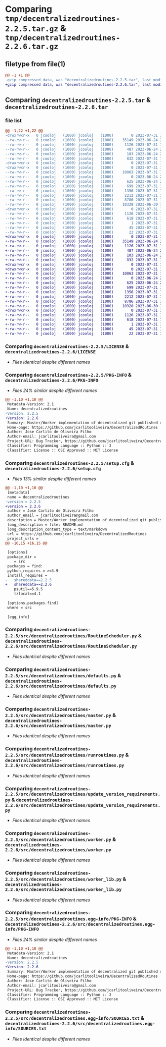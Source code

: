 # Comparing `tmp/decentralizedroutines-2.2.5.tar.gz` & `tmp/decentralizedroutines-2.2.6.tar.gz`

## filetype from file(1)

```diff
@@ -1 +1 @@
-gzip compressed data, was "decentralizedroutines-2.2.5.tar", last modified: Mon Jul 31 13:09:38 2023, max compression
+gzip compressed data, was "decentralizedroutines-2.2.6.tar", last modified: Mon Jul 31 18:16:01 2023, max compression
```

## Comparing `decentralizedroutines-2.2.5.tar` & `decentralizedroutines-2.2.6.tar`

### file list

```diff
@@ -1,22 +1,22 @@
-drwxrwxr-x   0 jcooloj   (1000) jcooloj   (1000)        0 2023-07-31 13:09:38.714558 decentralizedroutines-2.2.5/
--rw-rw-r--   0 jcooloj   (1000) jcooloj   (1000)    35149 2023-06-24 22:45:00.000000 decentralizedroutines-2.2.5/LICENSE
--rw-rw-r--   0 jcooloj   (1000) jcooloj   (1000)     1126 2023-07-31 13:09:38.714558 decentralizedroutines-2.2.5/PKG-INFO
--rw-rw-r--   0 jcooloj   (1000) jcooloj   (1000)      487 2023-06-24 22:45:00.000000 decentralizedroutines-2.2.5/README.md
--rw-rw-r--   0 jcooloj   (1000) jcooloj   (1000)      103 2023-06-24 22:45:00.000000 decentralizedroutines-2.2.5/pyproject.toml
--rw-rw-r--   0 jcooloj   (1000) jcooloj   (1000)      832 2023-07-31 13:09:38.714558 decentralizedroutines-2.2.5/setup.cfg
-drwxrwxr-x   0 jcooloj   (1000) jcooloj   (1000)        0 2023-07-31 13:09:38.714558 decentralizedroutines-2.2.5/src/
-drwxrwxr-x   0 jcooloj   (1000) jcooloj   (1000)        0 2023-07-31 13:09:38.714558 decentralizedroutines-2.2.5/src/decentralizedroutines/
--rw-rw-r--   0 jcooloj   (1000) jcooloj   (1000)    10063 2023-07-31 11:35:56.000000 decentralizedroutines-2.2.5/src/decentralizedroutines/RoutineScheduler.py
--rw-rw-r--   0 jcooloj   (1000) jcooloj   (1000)        0 2023-06-24 22:45:00.000000 decentralizedroutines-2.2.5/src/decentralizedroutines/__init__.py
--rw-rw-r--   0 jcooloj   (1000) jcooloj   (1000)      625 2023-06-24 22:45:00.000000 decentralizedroutines-2.2.5/src/decentralizedroutines/defaults.py
--rw-rw-r--   0 jcooloj   (1000) jcooloj   (1000)      699 2023-07-31 11:46:47.000000 decentralizedroutines-2.2.5/src/decentralizedroutines/master.py
--rw-rw-r--   0 jcooloj   (1000) jcooloj   (1000)     1356 2023-07-31 11:35:02.000000 decentralizedroutines-2.2.5/src/decentralizedroutines/runroutines.py
--rw-rw-r--   0 jcooloj   (1000) jcooloj   (1000)     2212 2023-07-31 11:43:01.000000 decentralizedroutines-2.2.5/src/decentralizedroutines/update_version_requirements.py
--rw-rw-r--   0 jcooloj   (1000) jcooloj   (1000)     8786 2023-07-31 11:42:19.000000 decentralizedroutines-2.2.5/src/decentralizedroutines/worker.py
--rw-rw-r--   0 jcooloj   (1000) jcooloj   (1000)    10328 2023-06-30 14:17:28.000000 decentralizedroutines-2.2.5/src/decentralizedroutines/worker_lib.py
-drwxrwxr-x   0 jcooloj   (1000) jcooloj   (1000)        0 2023-07-31 13:09:38.714558 decentralizedroutines-2.2.5/src/decentralizedroutines.egg-info/
--rw-rw-r--   0 jcooloj   (1000) jcooloj   (1000)     1126 2023-07-31 13:09:38.000000 decentralizedroutines-2.2.5/src/decentralizedroutines.egg-info/PKG-INFO
--rw-rw-r--   0 jcooloj   (1000) jcooloj   (1000)      618 2023-07-31 13:09:38.000000 decentralizedroutines-2.2.5/src/decentralizedroutines.egg-info/SOURCES.txt
--rw-rw-r--   0 jcooloj   (1000) jcooloj   (1000)        1 2023-07-31 13:09:38.000000 decentralizedroutines-2.2.5/src/decentralizedroutines.egg-info/dependency_links.txt
--rw-rw-r--   0 jcooloj   (1000) jcooloj   (1000)       45 2023-07-31 13:09:38.000000 decentralizedroutines-2.2.5/src/decentralizedroutines.egg-info/requires.txt
--rw-rw-r--   0 jcooloj   (1000) jcooloj   (1000)       22 2023-07-31 13:09:38.000000 decentralizedroutines-2.2.5/src/decentralizedroutines.egg-info/top_level.txt
+drwxrwxr-x   0 jcooloj   (1000) jcooloj   (1000)        0 2023-07-31 18:16:01.645127 decentralizedroutines-2.2.6/
+-rw-rw-r--   0 jcooloj   (1000) jcooloj   (1000)    35149 2023-06-24 22:45:00.000000 decentralizedroutines-2.2.6/LICENSE
+-rw-rw-r--   0 jcooloj   (1000) jcooloj   (1000)     1126 2023-07-31 18:16:01.645127 decentralizedroutines-2.2.6/PKG-INFO
+-rw-rw-r--   0 jcooloj   (1000) jcooloj   (1000)      487 2023-06-24 22:45:00.000000 decentralizedroutines-2.2.6/README.md
+-rw-rw-r--   0 jcooloj   (1000) jcooloj   (1000)      103 2023-06-24 22:45:00.000000 decentralizedroutines-2.2.6/pyproject.toml
+-rw-rw-r--   0 jcooloj   (1000) jcooloj   (1000)      832 2023-07-31 18:16:01.645127 decentralizedroutines-2.2.6/setup.cfg
+drwxrwxr-x   0 jcooloj   (1000) jcooloj   (1000)        0 2023-07-31 18:16:01.641127 decentralizedroutines-2.2.6/src/
+drwxrwxr-x   0 jcooloj   (1000) jcooloj   (1000)        0 2023-07-31 18:16:01.641127 decentralizedroutines-2.2.6/src/decentralizedroutines/
+-rw-rw-r--   0 jcooloj   (1000) jcooloj   (1000)    10063 2023-07-31 11:35:56.000000 decentralizedroutines-2.2.6/src/decentralizedroutines/RoutineScheduler.py
+-rw-rw-r--   0 jcooloj   (1000) jcooloj   (1000)        0 2023-06-24 22:45:00.000000 decentralizedroutines-2.2.6/src/decentralizedroutines/__init__.py
+-rw-rw-r--   0 jcooloj   (1000) jcooloj   (1000)      625 2023-06-24 22:45:00.000000 decentralizedroutines-2.2.6/src/decentralizedroutines/defaults.py
+-rw-rw-r--   0 jcooloj   (1000) jcooloj   (1000)      699 2023-07-31 11:46:47.000000 decentralizedroutines-2.2.6/src/decentralizedroutines/master.py
+-rw-rw-r--   0 jcooloj   (1000) jcooloj   (1000)     1356 2023-07-31 11:35:02.000000 decentralizedroutines-2.2.6/src/decentralizedroutines/runroutines.py
+-rw-rw-r--   0 jcooloj   (1000) jcooloj   (1000)     2212 2023-07-31 11:43:01.000000 decentralizedroutines-2.2.6/src/decentralizedroutines/update_version_requirements.py
+-rw-rw-r--   0 jcooloj   (1000) jcooloj   (1000)     8786 2023-07-31 11:42:19.000000 decentralizedroutines-2.2.6/src/decentralizedroutines/worker.py
+-rw-rw-r--   0 jcooloj   (1000) jcooloj   (1000)    10328 2023-06-30 14:17:28.000000 decentralizedroutines-2.2.6/src/decentralizedroutines/worker_lib.py
+drwxrwxr-x   0 jcooloj   (1000) jcooloj   (1000)        0 2023-07-31 18:16:01.645127 decentralizedroutines-2.2.6/src/decentralizedroutines.egg-info/
+-rw-rw-r--   0 jcooloj   (1000) jcooloj   (1000)     1126 2023-07-31 18:16:01.000000 decentralizedroutines-2.2.6/src/decentralizedroutines.egg-info/PKG-INFO
+-rw-rw-r--   0 jcooloj   (1000) jcooloj   (1000)      618 2023-07-31 18:16:01.000000 decentralizedroutines-2.2.6/src/decentralizedroutines.egg-info/SOURCES.txt
+-rw-rw-r--   0 jcooloj   (1000) jcooloj   (1000)        1 2023-07-31 18:16:01.000000 decentralizedroutines-2.2.6/src/decentralizedroutines.egg-info/dependency_links.txt
+-rw-rw-r--   0 jcooloj   (1000) jcooloj   (1000)       45 2023-07-31 18:16:01.000000 decentralizedroutines-2.2.6/src/decentralizedroutines.egg-info/requires.txt
+-rw-rw-r--   0 jcooloj   (1000) jcooloj   (1000)       22 2023-07-31 18:16:01.000000 decentralizedroutines-2.2.6/src/decentralizedroutines.egg-info/top_level.txt
```

### Comparing `decentralizedroutines-2.2.5/LICENSE` & `decentralizedroutines-2.2.6/LICENSE`

 * *Files identical despite different names*

### Comparing `decentralizedroutines-2.2.5/PKG-INFO` & `decentralizedroutines-2.2.6/PKG-INFO`

 * *Files 24% similar despite different names*

```diff
@@ -1,10 +1,10 @@
 Metadata-Version: 2.1
 Name: decentralizedroutines
-Version: 2.2.5
+Version: 2.2.6
 Summary: Master/Worker implementation of decentralized git published routines and kinesis worker pool
 Home-page: https://github.com/jcarlitooliveira/DecentralizedRoutines
 Author: Jose Carlito de Oliveira Filho
 Author-email: jcarlitooliveira@gmail.com
 Project-URL: Bug Tracker, https://github.com/jcarlitooliveira/DecentralizedRoutines/issues
 Classifier: Programming Language :: Python :: 3
 Classifier: License :: OSI Approved :: MIT License
```

### Comparing `decentralizedroutines-2.2.5/setup.cfg` & `decentralizedroutines-2.2.6/setup.cfg`

 * *Files 13% similar despite different names*

```diff
@@ -1,10 +1,10 @@
 [metadata]
 name = decentralizedroutines
-version = 2.2.5
+version = 2.2.6
 author = Jose Carlito de Oliveira Filho
 author_email = jcarlitooliveira@gmail.com
 description = Master/Worker implementation of decentralized git published routines and kinesis worker pool
 long_description = file: README.md
 long_description_content_type = text/markdown
 url = https://github.com/jcarlitooliveira/DecentralizedRoutines
 project_urls = 
@@ -16,15 +16,15 @@
 
 [options]
 package_dir = 
 	= src
 packages = find:
 python_requires = >=3.9
 install_requires = 
-	shareddata==2.2.5
+	shareddata==2.2.6
 	psutil==5.9.5
 	tzlocal==4.1
 
 [options.packages.find]
 where = src
 
 [egg_info]
```

### Comparing `decentralizedroutines-2.2.5/src/decentralizedroutines/RoutineScheduler.py` & `decentralizedroutines-2.2.6/src/decentralizedroutines/RoutineScheduler.py`

 * *Files identical despite different names*

### Comparing `decentralizedroutines-2.2.5/src/decentralizedroutines/defaults.py` & `decentralizedroutines-2.2.6/src/decentralizedroutines/defaults.py`

 * *Files identical despite different names*

### Comparing `decentralizedroutines-2.2.5/src/decentralizedroutines/master.py` & `decentralizedroutines-2.2.6/src/decentralizedroutines/master.py`

 * *Files identical despite different names*

### Comparing `decentralizedroutines-2.2.5/src/decentralizedroutines/runroutines.py` & `decentralizedroutines-2.2.6/src/decentralizedroutines/runroutines.py`

 * *Files identical despite different names*

### Comparing `decentralizedroutines-2.2.5/src/decentralizedroutines/update_version_requirements.py` & `decentralizedroutines-2.2.6/src/decentralizedroutines/update_version_requirements.py`

 * *Files identical despite different names*

### Comparing `decentralizedroutines-2.2.5/src/decentralizedroutines/worker.py` & `decentralizedroutines-2.2.6/src/decentralizedroutines/worker.py`

 * *Files identical despite different names*

### Comparing `decentralizedroutines-2.2.5/src/decentralizedroutines/worker_lib.py` & `decentralizedroutines-2.2.6/src/decentralizedroutines/worker_lib.py`

 * *Files identical despite different names*

### Comparing `decentralizedroutines-2.2.5/src/decentralizedroutines.egg-info/PKG-INFO` & `decentralizedroutines-2.2.6/src/decentralizedroutines.egg-info/PKG-INFO`

 * *Files 24% similar despite different names*

```diff
@@ -1,10 +1,10 @@
 Metadata-Version: 2.1
 Name: decentralizedroutines
-Version: 2.2.5
+Version: 2.2.6
 Summary: Master/Worker implementation of decentralized git published routines and kinesis worker pool
 Home-page: https://github.com/jcarlitooliveira/DecentralizedRoutines
 Author: Jose Carlito de Oliveira Filho
 Author-email: jcarlitooliveira@gmail.com
 Project-URL: Bug Tracker, https://github.com/jcarlitooliveira/DecentralizedRoutines/issues
 Classifier: Programming Language :: Python :: 3
 Classifier: License :: OSI Approved :: MIT License
```

### Comparing `decentralizedroutines-2.2.5/src/decentralizedroutines.egg-info/SOURCES.txt` & `decentralizedroutines-2.2.6/src/decentralizedroutines.egg-info/SOURCES.txt`

 * *Files identical despite different names*

